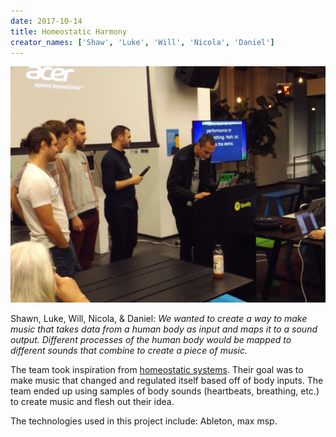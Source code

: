 ```yaml
---
date: 2017-10-14
title: Homeostatic Harmony
creator_names: ['Shaw', 'Luke', 'Will', 'Nicola', 'Daniel']
---
```

![Shawn, Luke, Will, Nicola, & Daniel's presentation of Homeostatic Harmony, during the musical demo.](/assets/events/20171014/DSCF8908.jpg)

Shawn, Luke, Will, Nicola, & Daniel: *We wanted to create a way to make music that takes data from a human body as input and maps it to a sound output. Different processes of the human body would be mapped to different sounds that combine to create a piece of music.*

The team took inspiration from [homeostatic systems](http://www.dictionary.com/browse/homeostatic). Their goal was to make music that changed and regulated itself based off of body inputs. The team ended up using samples of body sounds (heartbeats, breathing, etc.) to create music and flesh out their idea.

The technologies used in this project include:
Ableton, max msp.

